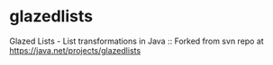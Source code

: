 glazedlists
===========

Glazed Lists - List transformations in Java :: Forked from svn repo at https://java.net/projects/glazedlists
